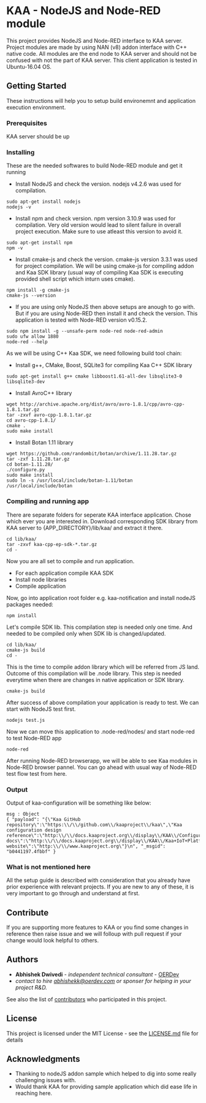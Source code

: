 # KAA - NodeJS and Node-RED module

This project provides NodeJS and Node-RED interface to KAA server. Project modules are made by using NAN (v8)
addon interface with C++ native code.
All modules are the end node to KAA server and should not be confused with not the part of KAA server.
This client application is tested in Ubuntu-16.04 OS.

## Getting Started

These instructions will help you to setup build environemnt and application execution environment.

### Prerequisites

KAA server should be up

### Installing
These are the needed softwares to build Node-RED module and get it running

* Install NodeJS and check the version. nodejs v4.2.6 was used for compilation.
```
sudo apt-get install nodejs
nodejs -v
```
* Install npm and check version. npm version 3.10.9 was used for compilation. Very old version would lead to silent failure in overall project execution. Make sure to use atleast this version to avoid it.
```
sudo apt-get install npm
npm -v
```
* Install cmake-js and check the version. cmake-js version 3.3.1 was used for project compilation.
We will be using cmake-js for compiling addon and Kaa SDK library (usual way of compiling Kaa SDK is executing provided 
shell script which inturn uses cmake).
```
npm install -g cmake-js
cmake-js --version
```
* If you are using only NodeJS then above setups are anough to go with. But if you are using Node-RED then install it and check the version. This application is tested with Node-RED version v0.15.2.
```
sudo npm install -g --unsafe-perm node-red node-red-admin
sudo ufw allow 1880
node-red --help
```

As we will be using C++ Kaa SDK, we need following build tool chain:

* Install g++, CMake, Boost, SQLite3 for compiling Kaa C++ SDK library
```
sudo apt-get install g++ cmake libboost1.61-all-dev libsqlite3-0 libsqlite3-dev

```
* Install AvroC++ library
```
wget http://archive.apache.org/dist/avro/avro-1.8.1/cpp/avro-cpp-1.8.1.tar.gz
tar -zxvf avro-cpp-1.8.1.tar.gz
cd avro-cpp-1.8.1/
cmake .
sudo make install
```
* Install Botan 1.11 library
```
wget https://github.com/randombit/botan/archive/1.11.28.tar.gz
tar -zxf 1.11.28.tar.gz
cd botan-1.11.28/
./configure.py
sudo make install
sudo ln -s /usr/local/include/botan-1.11/botan /usr/local/include/botan
```
### Compiling and running app

There are separate folders for seperate KAA interface application. Chose which ever you are interested in.
Download corresponding SDK library from KAA server to {APP_DIRECTORY}/lib/kaa/ and extract it there.
```
cd lib/kaa/
tar -zxvf kaa-cpp-ep-sdk-*.tar.gz
cd -
```
Now you are all set to compile and run application.
* For each application compile KAA SDK
* Install node libraries
* Compile application

Now, go into application root folder e.g. kaa-notification and install nodeJS packages needed:
```
npm install
```
Let's compile SDK lib. This compilation step is needed only one time. And needed to be compiled only when SDK lib is changed/updated.
```
cd lib/kaa/
cmake-js build
cd -
```
This is the time to compile addon library which will be referred from JS land. Outcome of this compilation will be .node
library. This step is needed everytime when there are changes in native application or SDK library.
```
cmake-js build
```
After success of above compilation your application is ready to test. We can start with NodeJS test first.
```
nodejs test.js
```
Now we can move this application to .node-red/nodes/ and start node-red to test Node-RED app
```
node-red
```
After running Node-RED browserapp, we will be able to see Kaa modules in Node-RED browser pannel. You can go ahead with usual way of Node-RED test flow test from here.

### Output
Output of kaa-configuration will be something like below:
```
msg : Object
{ "payload": "{\"Kaa GitHub repository\":\"https:\\/\\/github.com\\/kaaproject\\/kaa\",\"Kaa configuration design reference\":\"http:\\/\\/docs.kaaproject.org\\/display\\/KAA\\/Configuration\",\"Kaa docs\":\"http:\\/\\/docs.kaaproject.org\\/display\\/KAA\\/Kaa+IoT+Platform+Home\",\"Kaa website\":\"http:\\/\\/www.kaaproject.org\"}\n", "_msgid": "b0441197.4fbbf" }
```

### What is not mentioned here
All the setup guide is described with consideration that you already have prior experience with relevant projects. If you are new to any of these, it is very important to go through and understand at first. 

## Contribute

If you are supporting more features to KAA or you find some changes in reference then raise issue and we will folloup with
pull request if your change would look helpful to others.

## Authors

* **Abhishek Dwivedi** - *independent technical consultant* - [OERDev](https://github.com/abhishekkumardwivedi)
* *contact to hire [abhishekk@oerdev.com](abhishekk@oerdev.com) or sponser for helping in your project R&D.*

See also the list of [contributors](https://github.com/abhishekkumardwivedi/Kaa-node/contributors) who participated
in this project.

## License

This project is licensed under the MIT License - see the [LICENSE.md](LICENSE.md) file for details

## Acknowledgments

* Thanking to nodeJS addon sample which helped to dig into some really challenging issues with.
* Would thank KAA for providing sample application which did ease life in reaching here.
